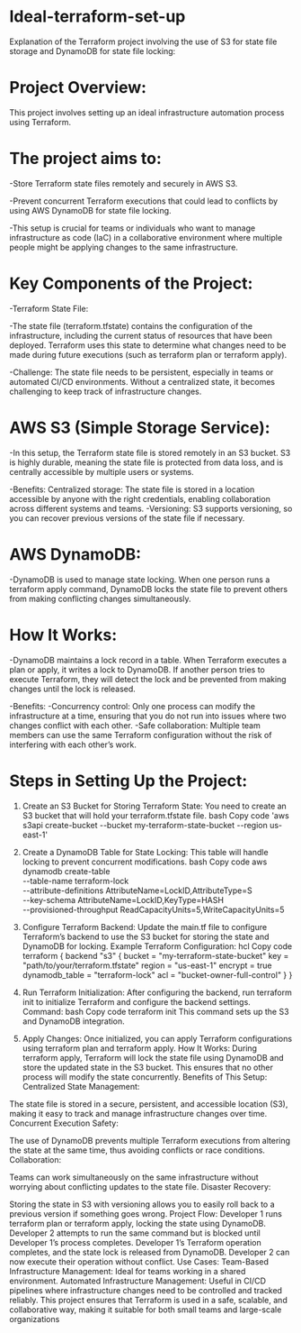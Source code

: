 # Ideal-terraform-set-up

Explanation of the Terraform project involving the use of S3 for state file storage and DynamoDB for state file locking:

# Project Overview:
This project involves setting up an ideal infrastructure automation process using Terraform. 

# The project aims to:
-Store Terraform state files remotely and securely in AWS S3.

-Prevent concurrent Terraform executions that could lead to conflicts by using AWS DynamoDB for state file locking.

-This setup is crucial for teams or individuals who want to manage infrastructure as code (IaC) in a collaborative environment where multiple people might be 
 applying changes to the same infrastructure.

# Key Components of the Project:
-Terraform State File:

-The state file (terraform.tfstate) contains the configuration of the infrastructure, including the current status of resources that have been deployed. Terraform 
 uses this state to determine what changes need to be made during future executions (such as terraform plan or terraform apply).

-Challenge: The state file needs to be persistent, especially in teams or automated CI/CD environments. Without a centralized state, it becomes challenging to keep track of infrastructure changes.
 
# AWS S3 (Simple Storage Service):
-In this setup, the Terraform state file is stored remotely in an S3 bucket. S3 is highly durable, meaning the state file is protected from data loss, and is 
 centrally accessible by multiple users or systems.

-Benefits:
 Centralized storage: The state file is stored in a location accessible by anyone with the right credentials, enabling collaboration across different systems and 
 teams.
-Versioning: S3 supports versioning, so you can recover previous versions of the state file if necessary.

# AWS DynamoDB:
-DynamoDB is used to manage state locking. When one person runs a terraform apply command, DynamoDB locks the state file to prevent others from making conflicting 
 changes simultaneously.
 
# How It Works:
-DynamoDB maintains a lock record in a table. When Terraform executes a plan or apply, it writes a lock to DynamoDB. If another person tries to execute 
  Terraform, they will detect the lock and be prevented from making changes until the lock is released.

-Benefits:
-Concurrency control: Only one process can modify the infrastructure at a time, ensuring that you do not run into issues where two changes conflict with each 
  other.
-Safe collaboration: Multiple team members can use the same Terraform configuration without the risk of interfering with each other’s work.

# Steps in Setting Up the Project:
1. Create an S3 Bucket for Storing Terraform State:
You need to create an S3 bucket that will hold your terraform.tfstate file.
bash
Copy code
'aws s3api create-bucket --bucket my-terraform-state-bucket --region us-east-1'

2. Create a DynamoDB Table for State Locking:
This table will handle locking to prevent concurrent modifications.
bash
Copy code
aws dynamodb create-table \
  --table-name terraform-lock \
  --attribute-definitions AttributeName=LockID,AttributeType=S \
  --key-schema AttributeName=LockID,KeyType=HASH \
  --provisioned-throughput ReadCapacityUnits=5,WriteCapacityUnits=5

3. Configure Terraform Backend:
Update the main.tf file to configure Terraform’s backend to use the S3 bucket for storing the state and DynamoDB for locking.
Example Terraform Configuration:
hcl
Copy code
terraform {
  backend "s3" {
    bucket         = "my-terraform-state-bucket"
    key            = "path/to/your/terraform.tfstate"
    region         = "us-east-1"
    encrypt        = true
    dynamodb_table = "terraform-lock"
    acl            = "bucket-owner-full-control"
  }
}

4. Run Terraform Initialization:
After configuring the backend, run terraform init to initialize Terraform and configure the backend settings.
Command:
bash
Copy code
terraform init
This command sets up the S3 and DynamoDB integration.

5. Apply Changes:
Once initialized, you can apply Terraform configurations using terraform plan and terraform apply.
How It Works:
During terraform apply, Terraform will lock the state file using DynamoDB and store the updated state in the S3 bucket. This ensures that no other process will modify the state concurrently.
Benefits of This Setup:
Centralized State Management:

The state file is stored in a secure, persistent, and accessible location (S3), making it easy to track and manage infrastructure changes over time.
Concurrent Execution Safety:

The use of DynamoDB prevents multiple Terraform executions from altering the state at the same time, thus avoiding conflicts or race conditions.
Collaboration:

Teams can work simultaneously on the same infrastructure without worrying about conflicting updates to the state file.
Disaster Recovery:

Storing the state in S3 with versioning allows you to easily roll back to a previous version if something goes wrong.
Project Flow:
Developer 1 runs terraform plan or terraform apply, locking the state using DynamoDB.
Developer 2 attempts to run the same command but is blocked until Developer 1’s process completes.
Developer 1’s Terraform operation completes, and the state lock is released from DynamoDB.
Developer 2 can now execute their operation without conflict.
Use Cases:
Team-Based Infrastructure Management: Ideal for teams working in a shared environment.
Automated Infrastructure Management: Useful in CI/CD pipelines where infrastructure changes need to be controlled and tracked reliably.
This project ensures that Terraform is used in a safe, scalable, and collaborative way, making it suitable for both small teams and large-scale organizations
